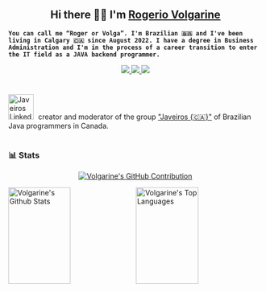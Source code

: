 ## <center> Hi there 🤙🏼 I'm [Rogerio Volgarine](https://volgarine.wordpress.com "Roger")</center>

**`You can call me “Roger or Volga”. I'm Brazilian 🇧🇷 and I've been living in Calgary 🇨🇦 since August 2022. I have a degree in Business Administration and I'm in the process of a career transition to enter the IT field as a JAVA backend programmer.`**


<p align="center">
  <a href="https://www.volgarine.wordpress.com">
    <img src="https://camo.githubusercontent.com/11efcae87c81cde0829db7f001cc273df78a1ec44e56b4ed269996c9fd5507da/68747470733a2f2f696d672e736869656c64732e696f2f62616467652f576562736974652d4443313433433f7374796c653d666f722d7468652d6261646765266c6f676f3d6d656469756d266c6f676f436f6c6f723d7768697465"/>
  </a>
  <a href="https://www.linkedin.com/in/volgarine">
    <img src="https://img.shields.io/badge/linkedin-%230077B5.svg?style=for-the-badge&logo=linkedin&logoColor=white"/>
  </a>
  <a href="https://www.instagram.com/rogeriovolgarine">
    <img src="https://img.shields.io/badge/Instagram-%23E4405F.svg?style=for-the-badge&logo=Instagram&logoColor=white"/>
  </a>
</p>

#
<a href="https://www.linkedin.com/groups/12993136/" target="_blank">
         <img alt="Javeiros Linkedin" title="Javeiros" width=50px style="padding-right:5px;" src="https://media.licdn.com/dms/image/D5607AQHhQccJJuxk4A/group-logo_image-shrink_92x92/0/1708978063757?e=1709679600&v=beta&t=CqHrm4Y4VgTLpxKUmDXDVCNd-EwG9ws2sUvfGPyY1IY"/></a> creator and moderator of the group <a href="https://www.linkedin.com/groups/12993136" target="_blank>">"Javeiros {🇨🇦}"</a> of Brazilian Java programmers in Canada.

#

### 📊 Stats
<p align="center">
  <a href="https://github.com/volgarine">
    <img src="https://github-profile-summary-cards.vercel.app/api/cards/profile-details?username=volgarine&theme=merko&border_color=000000&bg_color=000000&title_color=88b04b&icon_color=88b04b" alt="Volgarine's GitHub Contribution"/>
  </a>
</p>

<a> 
    <a href="https://github.com/volgarine"><img alt="Volgarine's Github Stats" src="https://denvercoder1-github-readme-stats.vercel.app/api?username=volgarine&show_icons=true&count_private=true&theme=merko&border_color=000000&bg_color=0D1117&title_color=88b04b&icon_color=88b04b" height="192px" width="49.5%"/></a>
  <a href="https://github.com/volgarine"><img alt="Volgarine's Top Languages" src="https://denvercoder1-github-readme-stats.vercel.app/api/top-langs/?username=volgarine&langs_count=8&layout=compact&theme=merko&border_color=000000&bg_color=000000&title_color=88b04b&icon_color=88b04b" height="192px" width="49.5%"/></a>
  <br/>
</a>
